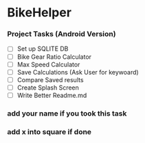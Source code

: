 # BikeHelper
 ### Project Tasks (Android Version)
- [ ] Set up SQLITE DB
- [ ] Bike Gear Ratio Calculator
- [ ] Max Speed Calculator
- [ ] Save Calculations (Ask User for keywoard)
- [ ] Compare Saved results
- [ ] Create Splash Screen
- [ ] Write Better Readme.md

### add your name if you took this task
### add x into square if done 
